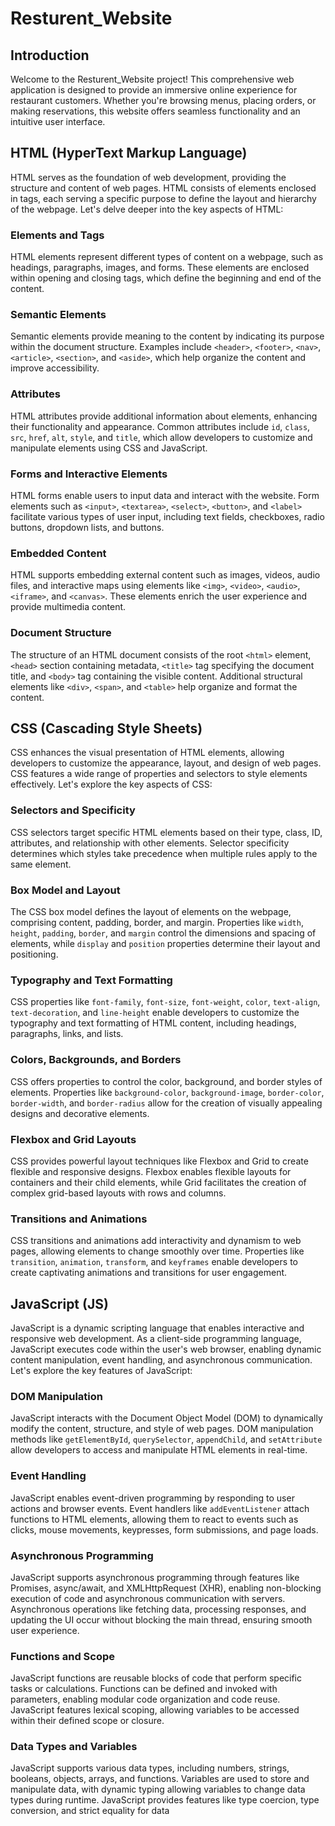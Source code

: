 # Resturent_Website

## Introduction
Welcome to the Resturent_Website project! This comprehensive web application is designed to provide an immersive online experience for restaurant customers. Whether you're browsing menus, placing orders, or making reservations, this website offers seamless functionality and an intuitive user interface.

## HTML (HyperText Markup Language)
HTML serves as the foundation of web development, providing the structure and content of web pages. HTML consists of elements enclosed in tags, each serving a specific purpose to define the layout and hierarchy of the webpage. Let's delve deeper into the key aspects of HTML:

### Elements and Tags
HTML elements represent different types of content on a webpage, such as headings, paragraphs, images, and forms. These elements are enclosed within opening and closing tags, which define the beginning and end of the content.

### Semantic Elements
Semantic elements provide meaning to the content by indicating its purpose within the document structure. Examples include `<header>`, `<footer>`, `<nav>`, `<article>`, `<section>`, and `<aside>`, which help organize the content and improve accessibility.

### Attributes
HTML attributes provide additional information about elements, enhancing their functionality and appearance. Common attributes include `id`, `class`, `src`, `href`, `alt`, `style`, and `title`, which allow developers to customize and manipulate elements using CSS and JavaScript.

### Forms and Interactive Elements
HTML forms enable users to input data and interact with the website. Form elements such as `<input>`, `<textarea>`, `<select>`, `<button>`, and `<label>` facilitate various types of user input, including text fields, checkboxes, radio buttons, dropdown lists, and buttons.

### Embedded Content
HTML supports embedding external content such as images, videos, audio files, and interactive maps using elements like `<img>`, `<video>`, `<audio>`, `<iframe>`, and `<canvas>`. These elements enrich the user experience and provide multimedia content.

### Document Structure
The structure of an HTML document consists of the root `<html>` element, `<head>` section containing metadata, `<title>` tag specifying the document title, and `<body>` tag containing the visible content. Additional structural elements like `<div>`, `<span>`, and `<table>` help organize and format the content.

## CSS (Cascading Style Sheets)
CSS enhances the visual presentation of HTML elements, allowing developers to customize the appearance, layout, and design of web pages. CSS features a wide range of properties and selectors to style elements effectively. Let's explore the key aspects of CSS:

### Selectors and Specificity
CSS selectors target specific HTML elements based on their type, class, ID, attributes, and relationship with other elements. Selector specificity determines which styles take precedence when multiple rules apply to the same element.

### Box Model and Layout
The CSS box model defines the layout of elements on the webpage, comprising content, padding, border, and margin. Properties like `width`, `height`, `padding`, `border`, and `margin` control the dimensions and spacing of elements, while `display` and `position` properties determine their layout and positioning.

### Typography and Text Formatting
CSS properties like `font-family`, `font-size`, `font-weight`, `color`, `text-align`, `text-decoration`, and `line-height` enable developers to customize the typography and text formatting of HTML content, including headings, paragraphs, links, and lists.

### Colors, Backgrounds, and Borders
CSS offers properties to control the color, background, and border styles of elements. Properties like `background-color`, `background-image`, `border-color`, `border-width`, and `border-radius` allow for the creation of visually appealing designs and decorative elements.

### Flexbox and Grid Layouts
CSS provides powerful layout techniques like Flexbox and Grid to create flexible and responsive designs. Flexbox enables flexible layouts for containers and their child elements, while Grid facilitates the creation of complex grid-based layouts with rows and columns.

### Transitions and Animations
CSS transitions and animations add interactivity and dynamism to web pages, allowing elements to change smoothly over time. Properties like `transition`, `animation`, `transform`, and `keyframes` enable developers to create captivating animations and transitions for user engagement.

## JavaScript (JS)
JavaScript is a dynamic scripting language that enables interactive and responsive web development. As a client-side programming language, JavaScript executes code within the user's web browser, enabling dynamic content manipulation, event handling, and asynchronous communication. Let's explore the key features of JavaScript:

### DOM Manipulation
JavaScript interacts with the Document Object Model (DOM) to dynamically modify the content, structure, and style of web pages. DOM manipulation methods like `getElementById`, `querySelector`, `appendChild`, and `setAttribute` allow developers to access and manipulate HTML elements in real-time.

### Event Handling
JavaScript enables event-driven programming by responding to user actions and browser events. Event handlers like `addEventListener` attach functions to HTML elements, allowing them to react to events such as clicks, mouse movements, keypresses, form submissions, and page loads.

### Asynchronous Programming
JavaScript supports asynchronous programming through features like Promises, async/await, and XMLHttpRequest (XHR), enabling non-blocking execution of code and asynchronous communication with servers. Asynchronous operations like fetching data, processing responses, and updating the UI occur without blocking the main thread, ensuring smooth user experience.

### Functions and Scope
JavaScript functions are reusable blocks of code that perform specific tasks or calculations. Functions can be defined and invoked with parameters, enabling modular code organization and code reuse. JavaScript features lexical scoping, allowing variables to be accessed within their defined scope or closure.

### Data Types and Variables
JavaScript supports various data types, including numbers, strings, booleans, objects, arrays, and functions. Variables are used to store and manipulate data, with dynamic typing allowing variables to change data types during runtime. JavaScript provides features like type coercion, type conversion, and strict equality for data
